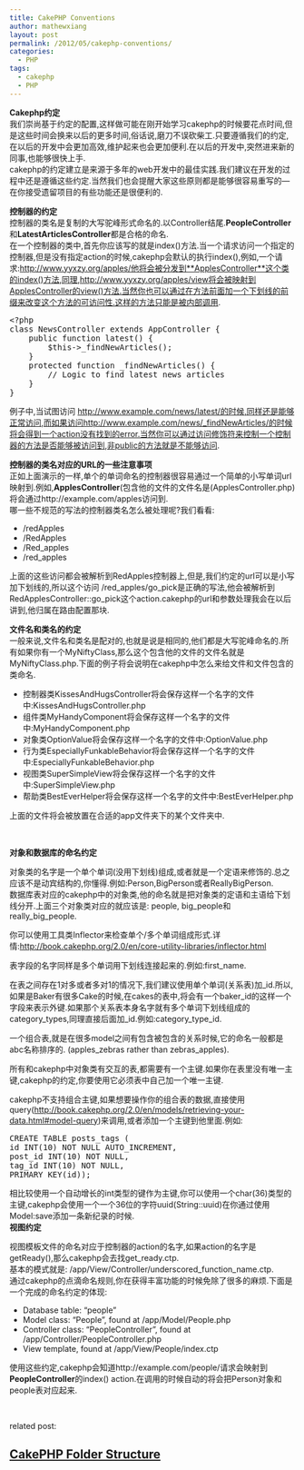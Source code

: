 ```yaml
---
title: CakePHP Conventions
author: mathewxiang
layout: post
permalink: /2012/05/cakephp-conventions/
categories:
  - PHP
tags:
  - cakephp
  - PHP
---
```

**Cakephp约定**  
我们崇尚基于约定的配置,这样做可能在刚开始学习cakephp的时候要花点时间,但是这些时间会换来以后的更多时间,俗话说,磨刀不误砍柴工.只要遵循我们的约定,在以后的开发中会更加高效,维护起来也会更加便利.在以后的开发中,突然进来新的同事,也能够很快上手.  
cakephp的约定建立是来源于多年的web开发中的最佳实践.我们建议在开发的过程中还是遵循这些约定.当然我们也会提醒大家这些原则都是能够很容易重写的—在你接受遗留项目的有些功能还是很便利的.<!--more-->

**控制器的约定**  
控制器的类名是复制的大写驼峰形式命名的.以Controller结尾.**PeopleController**和**LatestArticlesController**都是合格的命名.  
在一个控制器的类中,首先你应该写的就是index()方法.当一个请求访问一个指定的控制器,但是没有指定action的时候,cakephp会默认的执行index(),例如,一个请求:http://www.yyxzy.org/apples/他将会被分发到**ApplesController**这个类的index()方法,同理,http://www.yyxzy.org/apples/view将会被映射到ApplesController的view()方法.当然你也可以通过在方法前面加一个下划线的前缀来改变这个方法的可访问性.这样的方法只能是被内部调用.

<pre><span class="cp">&lt;?php</span>
<span class="k">class</span> <span class="nc">NewsController</span> <span class="k">extends</span> <span class="nx">AppController</span> <span class="p">{</span>
    <span class="k">public</span> <span class="k">function</span> <span class="nf">latest</span><span class="p">()</span> <span class="p">{</span>
        <span class="nv">$this</span><span class="o">-&gt;</span><span class="na">_findNewArticles</span><span class="p">();</span>
    <span class="p">}</span>
    <span class="k">protected</span> <span class="k">function</span> <span class="nf">_findNewArticles</span><span class="p">()</span> <span class="p">{</span>
        <span class="c1">// Logic to find latest news articles</span>
    <span class="p">}</span>
<span class="p">}</span></pre>

例子中,当试图访问 http://www.example.com/news/latest/的时候,同样还是能够正常访问,而如果访问http://www.example.com/news/_findNewArticles/的时候将会得到一个action没有找到的error.当然你可以通过访问修饰符来控制一个控制器的方法是否能够被访问到,非public的方法就是不能够访问.

**控制器的类名对应的URL的一些注意事项**  
正如上面演示的一样,单个的单词命名的控制器很容易通过一个简单的小写单词url映射到.例如,**ApplesController**(包含他的文件的文件名是(ApplesController.php)将会通过http://example.com/apples访问到.  
哪一些不规范的写法的控制器类名怎么被处理呢?我们看看:

*   /redApples
*   /RedApples
*   /Red_apples
*   /red_apples

上面的这些访问都会被解析到RedApples控制器上,但是,我们约定的url可以是小写加下划线的,所以这个访问 /red\_apples/go\_pick是正确的写法,他会被解析到RedApplesController::go_pick这个action.cakephp的url和参数处理我会在以后讲到,他归属在路由配置那块.

**文件名和类名的约定**  
一般来说,文件名和类名是配对的,也就是说是相同的,他们都是大写驼峰命名的.所有如果你有一个MyNiftyClass,那么这个包含他的文件的文件名就是MyNiftyClass.php.下面的例子将会说明在cakephp中怎么来给文件和文件包含的类命名.

*   控制器类KissesAndHugsController将会保存这样一个名字的文件中:KissesAndHugsController.php
*   组件类MyHandyComponent将会保存这样一个名字的文件中:MyHandyComponent.php
*   对象类OptionValue将会保存这样一个名字的文件中:OptionValue.php
*   行为类EspeciallyFunkableBehavior将会保存这样一个名字的文件中:EspeciallyFunkableBehavior.php
*   视图类SuperSimpleView将会保存这样一个名字的文件中:SuperSimpleView.php
*   帮助类BestEverHelper将会保存这样一个名字的文件中:BestEverHelper.php

上面的文件将会被放置在合适的app文件夹下的某个文件夹中.

 

**对象和数据库的命名约定**

对象类的名字是一个单个单词(没用下划线)组成,或者就是一个定语来修饰的.总之应该不是动宾结构的,你懂得.例如:Person,BigPerson或者ReallyBigPerson.  
数据库表对应的cakephp中的对象类,他的命名就是把对象类的定语和主语给下划线分开.上面三个对象类对应的就应该是: people, big\_people和really\_big_people.

你可以使用工具类Inflector来检查单个/多个单词组成形式.详情:http://book.cakephp.org/2.0/en/core-utility-libraries/inflector.html

表字段的名字同样是多个单词用下划线连接起来的.例如:first_name.

在表之间存在1对多或者多对1的情况下,我们建议使用单个单词(关系表)加\_id.所以,如果是Baker有很多Cake的时候,在cakes的表中,将会有一个baker\_id的这样一个字段来表示外键.如果那个关系表本身名字就有多个单词下划线组成的category\_types,同理直接后面加\_id.例如:category\_type\_id.

一个组合表,就是在很多model之间有包含被包含的关系时候,它的命名一般都是abc名称排序的. (apples\_zebras rather than zebras\_apples).

所有和cakephp中对象类有交互的表,都需要有一个主键.如果你在表里没有唯一主键,cakephp的约定,你要使用它必须表中自己加一个唯一主键.

cakephp不支持组合主键,如果想要操作你的组合表的数据,直接使用query(http://book.cakephp.org/2.0/en/models/retrieving-your-data.html#model-query)来调用,或者添加一个主键到他里面.例如:

<pre><span class="x">CREATE TABLE posts_tags (</span>
<span class="x">id INT(10) NOT NULL AUTO_INCREMENT,</span>
<span class="x">post_id INT(10) NOT NULL,</span>
<span class="x">tag_id INT(10) NOT NULL,</span>
<span class="x">PRIMARY KEY(id));</span></pre>

相比较使用一个自动增长的int类型的键作为主键,你可以使用一个char(36)类型的主键,cakephp会使用一个一个36位的字符uuid(String::uuid)在你通过使用Model:save添加一条新纪录的时候.  
**视图约定**

视图模板文件的命名对应于控制器的action的名字,如果action的名字是getReady(),那么cakephp会去找get_ready.ctp.  
基本的模式就是: /app/View/Controller/underscored\_function\_name.ctp.  
通过cakephp的点滴命名规则,你在获得丰富功能的时候免除了很多的麻烦.下面是一个完成的命名约定的体现:

*   Database table: “people”
*   Model class: “People”, found at /app/Model/People.php
*   Controller class: “PeopleController”, found at /app/Controller/PeopleController.php
*   View template, found at /app/View/People/index.ctp

使用这些约定,cakephp会知道http://example.com/people/请求会映射到**PeopleController**的index() action.在调用的时候自动的将会把Person对象和people表对应起来.

 

related post:

## <a title="Link to CakePHP Folder Structure" href="http://www.yyxzy.org/2012/04/cakephp-folder-structure/" rel="bookmark">CakePHP Folder Structure</a>